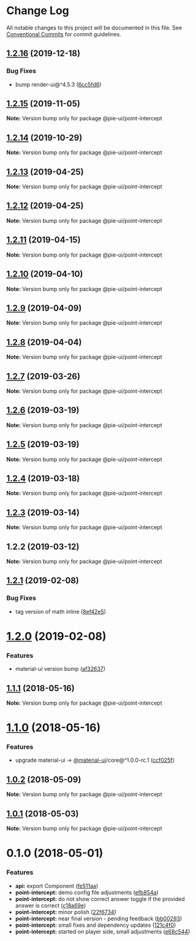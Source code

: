 # Change Log

All notable changes to this project will be documented in this file.
See [Conventional Commits](https://conventionalcommits.org) for commit guidelines.

## [1.2.16](https://github.com/pie-framework/pie-ui/compare/@pie-ui/point-intercept@1.2.15...@pie-ui/point-intercept@1.2.16) (2019-12-18)


### Bug Fixes

* bump render-ui@^4.5.3 ([6cc5fd6](https://github.com/pie-framework/pie-ui/commit/6cc5fd6))





## [1.2.15](https://github.com/pie-framework/pie-ui/compare/@pie-ui/point-intercept@1.2.14...@pie-ui/point-intercept@1.2.15) (2019-11-05)

**Note:** Version bump only for package @pie-ui/point-intercept





## [1.2.14](https://github.com/pie-framework/pie-ui/compare/@pie-ui/point-intercept@1.2.13...@pie-ui/point-intercept@1.2.14) (2019-10-29)

**Note:** Version bump only for package @pie-ui/point-intercept





## [1.2.13](https://github.com/pie-framework/pie-ui/compare/@pie-ui/point-intercept@1.2.12...@pie-ui/point-intercept@1.2.13) (2019-04-25)

**Note:** Version bump only for package @pie-ui/point-intercept





## [1.2.12](https://github.com/pie-framework/pie-ui/compare/@pie-ui/point-intercept@1.2.11...@pie-ui/point-intercept@1.2.12) (2019-04-25)

**Note:** Version bump only for package @pie-ui/point-intercept





## [1.2.11](https://github.com/pie-framework/pie-ui/compare/@pie-ui/point-intercept@1.2.10...@pie-ui/point-intercept@1.2.11) (2019-04-15)

**Note:** Version bump only for package @pie-ui/point-intercept





## [1.2.10](https://github.com/pie-framework/pie-ui/compare/@pie-ui/point-intercept@1.2.9...@pie-ui/point-intercept@1.2.10) (2019-04-10)

**Note:** Version bump only for package @pie-ui/point-intercept





## [1.2.9](https://github.com/pie-framework/pie-ui/compare/@pie-ui/point-intercept@1.2.8...@pie-ui/point-intercept@1.2.9) (2019-04-09)

**Note:** Version bump only for package @pie-ui/point-intercept





## [1.2.8](https://github.com/pie-framework/pie-ui/compare/@pie-ui/point-intercept@1.2.7...@pie-ui/point-intercept@1.2.8) (2019-04-04)

**Note:** Version bump only for package @pie-ui/point-intercept





## [1.2.7](https://github.com/pie-framework/pie-ui/compare/@pie-ui/point-intercept@1.2.6...@pie-ui/point-intercept@1.2.7) (2019-03-26)

**Note:** Version bump only for package @pie-ui/point-intercept





## [1.2.6](https://github.com/pie-framework/pie-ui/compare/@pie-ui/point-intercept@1.2.5...@pie-ui/point-intercept@1.2.6) (2019-03-19)

**Note:** Version bump only for package @pie-ui/point-intercept





## [1.2.5](https://github.com/pie-framework/pie-ui/compare/@pie-ui/point-intercept@1.2.4...@pie-ui/point-intercept@1.2.5) (2019-03-19)

**Note:** Version bump only for package @pie-ui/point-intercept





## [1.2.4](https://github.com/pie-framework/pie-ui/compare/@pie-ui/point-intercept@1.2.3...@pie-ui/point-intercept@1.2.4) (2019-03-18)

**Note:** Version bump only for package @pie-ui/point-intercept





## [1.2.3](https://github.com/pie-framework/pie-ui/compare/@pie-ui/point-intercept@1.2.2...@pie-ui/point-intercept@1.2.3) (2019-03-14)

**Note:** Version bump only for package @pie-ui/point-intercept





## 1.2.2 (2019-03-12)

**Note:** Version bump only for package @pie-ui/point-intercept





## [1.2.1](https://github.com/pie-framework/pie-ui/compare/@pie-ui/point-intercept@1.2.0...@pie-ui/point-intercept@1.2.1) (2019-02-08)


### Bug Fixes

* tag version of math inline ([8ef42e5](https://github.com/pie-framework/pie-ui/commit/8ef42e5))





# [1.2.0](https://github.com/pie-framework/pie-ui/compare/@pie-ui/point-intercept@1.1.1...@pie-ui/point-intercept@1.2.0) (2019-02-08)


### Features

* material-ui version bump ([af32637](https://github.com/pie-framework/pie-ui/commit/af32637))





<a name="1.1.1"></a>
## [1.1.1](https://github.com/pie-framework/pie-ui/compare/@pie-ui/point-intercept@1.1.0...@pie-ui/point-intercept@1.1.1) (2018-05-16)




**Note:** Version bump only for package @pie-ui/point-intercept

<a name="1.1.0"></a>
# [1.1.0](https://github.com/pie-framework/pie-ui/compare/@pie-ui/point-intercept@1.0.2...@pie-ui/point-intercept@1.1.0) (2018-05-16)


### Features

* upgrade material-ui -> [@material-ui](https://github.com/material-ui)/core@^1.0.0-rc.1 ([ccf025f](https://github.com/pie-framework/pie-ui/commit/ccf025f))




<a name="1.0.2"></a>
## [1.0.2](https://github.com/pie-framework/pie-ui/compare/@pie-ui/point-intercept@1.0.1...@pie-ui/point-intercept@1.0.2) (2018-05-09)




**Note:** Version bump only for package @pie-ui/point-intercept

<a name="1.0.1"></a>
## [1.0.1](https://github.com/pie-framework/pie-ui/compare/@pie-ui/point-intercept@1.0.0...@pie-ui/point-intercept@1.0.1) (2018-05-03)




**Note:** Version bump only for package @pie-ui/point-intercept

<a name="0.1.0"></a>
# 0.1.0 (2018-05-01)


### Features

* **api:** export Component ([fe511aa](https://github.com/pie-framework/pie-ui/commit/fe511aa))
* **point-intercept:** demo config file adjustments ([efb854a](https://github.com/pie-framework/pie-ui/commit/efb854a))
* **point-intercept:** do not show correct answer toggle if the provided answer is correct ([c18a69e](https://github.com/pie-framework/pie-ui/commit/c18a69e))
* **point-intercept:** minor polish ([22f6734](https://github.com/pie-framework/pie-ui/commit/22f6734))
* **point-intercept:** near final version - pending feedback ([bb00293](https://github.com/pie-framework/pie-ui/commit/bb00293))
* **point-intercept:** small fixes and dependency updates ([121c4f0](https://github.com/pie-framework/pie-ui/commit/121c4f0))
* **point-intercept:** started on player side, small adjustments ([e68c544](https://github.com/pie-framework/pie-ui/commit/e68c544))
